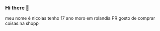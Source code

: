 ### Hi there 👋

meu nome é  nicolas
tenho 17  ano
moro em  rolandia PR
gosto de comprar coisas na shopp

